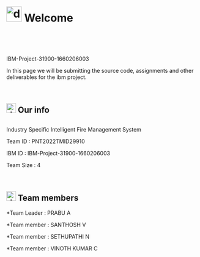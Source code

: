 # <img src="https://user-images.githubusercontent.com/99788851/194714225-20b1436e-cc0e-4972-8ab1-1d6cc0abf3f3.png" alt="drawing" width="40"/> Welcome
&emsp;

&emsp; 
 </p> IBM-Project-31900-1660206003

In this page we will be submitting the source code, assignments and other deliverables for the ibm project.


&emsp;

## <img src="https://user-images.githubusercontent.com/99788851/194714826-a05deae0-6d33-449d-a1e8-a126f30e1b4f.png" alt="drawing" width="25"/> Our info

## 
</p>
Industry Specific Intelligent Fire Management System
 </p>
 Team ID : PNT2022TMID29910
 </p>
 IBM ID : IBM-Project-31900-1660206003</p>
 Team Size : 4 </p>

&emsp;


## <img src="https://user-images.githubusercontent.com/99788851/194715091-fd5a8ed2-641a-44e2-bb77-613e36c4ee00.png" alt="drawing" width="25"/> Team members

   </t> *Team Leader : PRABU A </p>
   </t> *Team member : SANTHOSH V </p>
   </t> *Team member : SETHUPATHI N </p>
   </t> *Team member : VINOTH KUMAR C </p>







